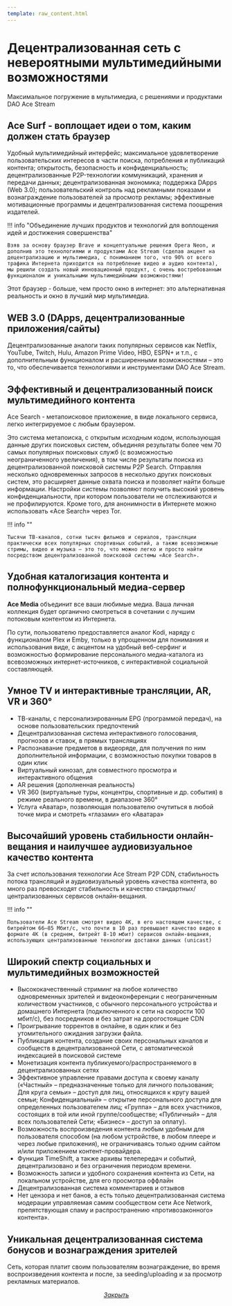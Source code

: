 ```yaml
---
template: raw_content.html
---
```


# Децентрализованная сеть с невероятными мультимедийными возможностями

Максимальное погружение в мультимедиа, с решениями и продуктами DAO Ace Stream

## Ace Surf - воплощает идеи о том, каким должен стать браузер

Удобный мультимедийный интерфейс; максимальное удовлетворение пользовательских интересов в части поиска, потребления и публикаций контента; открытость, безопасность и конфиденциальность; децентрализованные P2P-технологии коммуникаций, хранения и передачи данных; децентрализованная экономика; поддержка DApps (Web 3.0); пользовательский контроль над рекламными показами и вознаграждение пользователей за просмотр рекламы; эффективные мотивационные программы и децентрализованная система поощрения издателей.

!!! info "Объединение лучших продуктов и технологий для воплощения идей и достижения совершенства"

    Взяв за основу браузер Brave и концептуальные решения Opera Neon, и дополнив это технологиями и продуктами Ace Stream (сделав акцент на децентрализацию и мультимедиа, с пониманием того, что 90% от всего трафика Интернета приходится на потребление видео и аудио контента), мы решили создать новый инновационный продукт, с очень востребованным функционалом и уникальными мультимедийными возможностями!

Этот браузер - больше, чем просто окно в интернет: это альтернативная реальность и окно в лучший мир мультимедиа.


## WEB 3.0 (DApps, децентрализованные приложения/сайты)

Децентрализованные аналоги таких популярных сервисов как Netflix, YouTube, Twitch, Hulu, Amazon Prime Video, HBO, ESPN+ и т.п., с дополнительным функционалом и расширенными возможностями – это то, что обеспечивается технологиями и инструментами DAO Ace Stream.


## Эффективный и децентрализованный поиск мультимедийного контента

Ace Search - метапоисковое приложение, в виде локального сервиса, легко интегрируемое с любым браузером.

Это система метапоиска, с открытым исходным кодом, использующая данные других поисковых систем, объединяя результаты более чем 70 самых популярных поисковых служб (с возможностью неограниченного увеличения), в том числе результаты поиска из децентрализованной поисковой системы P2P Search. Отправляя несколько одновременных запросов в несколько других поисковых систем, это расширяет данные охвата поиска и позволяет найти больше информации. Настройки системы позволяют получить высокий уровень конфиденциальности, при котором пользователи не отслеживаются и не профилируются. Кроме того, для анонимности в Интернете можно использовать «Ace Search» через Tor.

!!! info ""

    Тысячи ТВ-каналов, сотни тысяч фильмов и сериалов, трансляции практически всех популярных спортивных событий, а также всевозможные стримы, видео и музыка — это то, что можно легко и просто найти посредством децентрализованной поисковой системы «Ace Search».


## Удобная каталогизация контента и полнофункциональный медиа-сервер

**Ace Media** объединит все ваши любимые медиа. Ваша личная коллекция будет органично смотреться в сочетании с лучшим потоковым контентом из Интернета.

По сути, пользователю предоставляется аналог Kodi, наряду с функционалом Plex и Emby, только в упрощенном для понимания и использования виде, с акцентом на удобный веб-серфинг и возможностью формирование персонального медиа-каталога из всевозможных интернет-источников, с интерактивной социальной составляющей.


## Умное TV и интерактивные трансляции, AR, VR и 360°

- ТВ-каналы, с персонализированным EPG (программой передач), на основе пользовательских предпочтений
- Децентрализованная система интерактивного голосования, прогнозов и ставок, в прямых трансляциях
- Распознавание предметов в видеоряде, для получения по ним дополнительной информации, с возможностью покупки товаров в один клик
- Виртуальный кинозал, для совместного просмотра и интерактивного общения
- AR решения (дополненная реальность)
- VR 360 (виртуальные туры, концентры, спортивные и др. события) в режиме реального времени, в диапазоне 360°
- Услуга «Аватар», позволяющая пользователю очутиться в любой точке мира и смотреть «глазами» его «Аватара»


## Высочайший уровень стабильности онлайн-вещания и наилучшее аудиовизуальное качество контента

За счет использования технологии Ace Stream P2P CDN, стабильность потока трансляций и аудиовизуальный уровень качества контента, во много раз превосходят стабильность и качество стандартных/централизованных сервисов онлайн-вещания.

!!! info ""

    Пользователи Ace Stream смотрят видео 4K, в его настоящем качестве, с битрейтом 66–85 Мбит/с, что почти в 10 раз превышает качество видео в формате 4K (в среднем, битрейт 8-10 мбит) сервисов онлайн-вещания, использующих централизованные технологии доставки данных (unicast)


## Широкий спектр социальных и мультимедийных возможностей

- Высококачественный стриминг на любое количество одновременных зрителей и видеоконференции с неограниченным количеством участников, с обычного персонального устройства и домашнего Интернета (подключенного к сети на скорости 100 мбит/c), без посредников и без затрат на дорогостоящие CDN
- Проигрывание торрентов в онлайне, в один клик и без утомительного ожидания загрузки файла.
- Публикация контента, создание своих персональных каналов и сообществ в децентрализованной Сети, с автоматической индексацией в поисковой системе
- Монетизация контента публикуемого/распространяемого в децентрализованных сетях
- Эффективное управление правами доступа к своему каналу («Частный» – предназначенные только для личного пользования; Для круга семьи» – доступ для лиц, относящихся к кругу вашей семьи; Конфиденциальный» – открытие персонального доступа для определенных пользователем лиц; «Группа» – для всех участников, состоящих в той или иной группе/сообществе; «Публичный» – для всех пользователей Сети; «Бизнес» – доступ за оплату).
- Возможность воспроизведения контента любым удобным для пользователя способом (на любом устройстве, в любом плеере и через любые приложения), не ограничиваясь только одним сайтом и/или приложением контент-провайдера.
- Функция TimeShift, а также архивы телепередач и событий, децентрализовано и без ограничения периодом времени.
- Возможность записи и удобного сохранения контента из Сети, на локальном устройстве, для его просмотра оффлайн
- Децентрализованная система комментариев и отзывов
- Нет цензора и нет банов, а есть только децентрализованная система модерации управляемая самим сообществом сети Ace Network, препятствующая спаму и распространению «противозаконного» контента».


## Уникальная децентрализованная система бонусов и вознаграждения зрителей

Сеть, которая платит своим пользователям вознаграждение, во время воспроизведения контента и после, за seeding/uploading и за просмотр рекламных материалов.


<p style="text-align: center">
    <em>
        <a class="md-button mdx-button--transparent-light close-popup-inner" href="#">
            Закрыть
        </a>
    </em>
</p>
